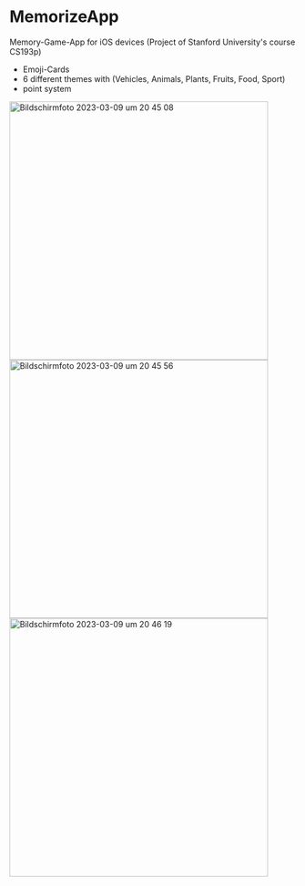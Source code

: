 # MemorizeApp
Memory-Game-App for iOS devices (Project of Stanford University's course CS193p) 
- Emoji-Cards
- 6 different themes with  (Vehicles, Animals, Plants, Fruits, Food, Sport)
- point system

<img width="454" alt="Bildschirm­foto 2023-03-09 um 20 45 08" src="https://user-images.githubusercontent.com/89213910/224137511-d0190851-f0e5-4c8c-be04-1cc91ce2ffb3.png">
<img width="454" alt="Bildschirm­foto 2023-03-09 um 20 45 56" src="https://user-images.githubusercontent.com/89213910/224137570-c853ed83-43b2-4392-b3b7-93442ff2b6f5.png">
<img width="454" alt="Bildschirm­foto 2023-03-09 um 20 46 19" src="https://user-images.githubusercontent.com/89213910/224137600-d950ae77-0579-4c51-9103-48b7b4d543cd.png">
